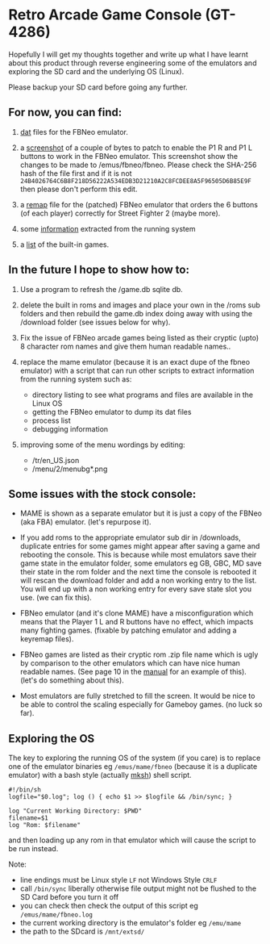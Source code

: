 # Retro Arcade Game Console (GT-4286)

Hopefully I will get my thoughts together and write up what I have learnt about this product through reverse engineering some of the emulators and exploring the SD card and the underlying OS (Linux).

Please backup your SD card before going any further.

## For now, you can find:

1. [dat](./dats/) files for the FBNeo emulator.

2. a [screenshot](./img/fbneo-hexedit-fix-p1-r-and-l-buttons.png) of a couple of bytes to patch to enable the P1 R and P1 L buttons to work in the FBNeo emulator. 
This screenshot show the changes to be made to /emus/fbneo/fbneo.
Please check the SHA-256 hash of the file first and if it is not ```24B4026764C6B8F218D56222A534EDB3D21210A2C8FCDEE8A5F96505D6B85E9F``` then please don't perform this edit.

3. a [remap](./sdcard_tweaks/keyremap) file for the (patched) FBNeo emulator that orders the 6 buttons (of each player) correctly for Street Fighter 2 (maybe more).

4. some [information](./sdcard_tweaks/roms/MAME/output/) extracted from the running system

5. a [list](./dats/built-in%20roms.txt) of the built-in games.

## In the future I hope to show how to:

1. Use a program to refresh the /game.db sqlite db.

2. delete the built in roms and images and place your own in the /roms sub folders and then rebuild the game.db index doing away with using the /download folder (see issues below for why).

3. Fix the issue of FBNeo arcade games being listed as their cryptic (upto) 8 character rom names and give them human readable names..

3. replace the mame emulator (because it is an exact dupe of the fbneo emulator) with a script that can run other scripts to extract information from the running system such as:
    * directory listing to see what programs and files are available in the Linux OS
    * getting the FBNeo emulator to dump its dat files
    * process list
    * debugging information

4. improving some of the menu wordings by editing:
    * /tr/en_US.json
    * /menu/2/menubg*.png


## Some issues with the stock console:

* MAME is shown as a separate emulator but it is just a copy of the FBNeo (aka FBA) emulator. (let's repurpose it).

* If you add roms to the appropriate emulator sub dir in /downloads, duplicate
  entries for some games might appear after saving a game and rebooting the console. 
  This is because while most emulators save their game state in the emulator folder,
  some emulators eg GB, GBC, MD save their state in the rom folder and the next time
  the console is rebooted it will rescan the download folder and add a non working
  entry to the list. You will end up with a non working entry for every save state
  slot you use. (we can fix this).

* FBNeo emulator (and it's clone MAME) have a misconfiguration which means that the Player 1 L and R buttons have no effect, which impacts many fighting games. (fixable by patching emulator and adding a keyremap files).

* FBNeo games are listed as their cryptic rom .zip file name which is ugly by comparison to the other emulators which can have nice human readable names. (See page 10 in the [manual](https://media.jaycar.com.au/product/resources/GT4286_manualMain_130153.pdf) for an example of this). (let's do something about this).

* Most emulators are fully stretched to fill the screen. It would be nice to be able to control the scaling especially for Gameboy games. (no luck so far).


## Exploring the OS

The key to exploring the running OS of the system (if you care) is to replace one of the emulator binaries eg ```/emus/mame/fbneo``` (because it is a duplicate emulator) with a bash style (actually [mksh](https://www.mirbsd.org/mksh.htm)) shell script.

```
#!/bin/sh
logfile="$0.log"; log () { echo $1 >> $logfile && /bin/sync; }

log "Current Working Directory: $PWD"
filename=$1
log "Rom: $filename"
```

and then loading up any rom in that emulator which will cause the script to be run instead.

Note:
* line endings must be Linux style ```LF``` not Windows Style ```CRLF```
* call ```/bin/sync``` liberally otherwise file output might not be flushed to the SD Card before you turn it off
* you can check then check the output of this script eg ```/emus/mame/fbneo.log```
* the current working directory is the emulator's folder eg ```/emu/mame```
* the path to the SDcard is ```/mnt/extsd/```

